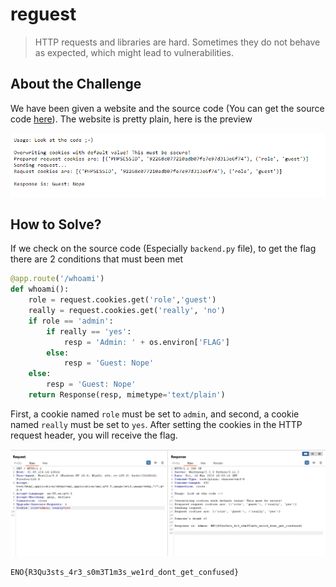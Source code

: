 # reguest
> HTTP requests and libraries are hard. Sometimes they do not behave as expected, which might lead to vulnerabilities.

## About the Challenge
We have been given a website and the source code (You can get the source code [here](chall.zip)). The website is pretty plain, here is the preview

![preview](images/preview.png)

## How to Solve?
If we check on the source code (Especially `backend.py` file), to get the flag there are 2 conditions that must been met

```python
@app.route('/whoami')
def whoami():
	role = request.cookies.get('role','guest')
	really = request.cookies.get('really', 'no')
	if role == 'admin':
		if really == 'yes':
			resp = 'Admin: ' + os.environ['FLAG']
		else:
			resp = 'Guest: Nope'
	else:
		resp = 'Guest: Nope'
	return Response(resp, mimetype='text/plain')
```

First, a cookie named `role` must be set to `admin`, and second, a cookie named `really` must be set to `yes`. After setting the cookies in the HTTP request header, you will receive the flag.

![flag](images/flag.png)

```
ENO{R3Qu3sts_4r3_s0m3T1m3s_we1rd_dont_get_confused}
```